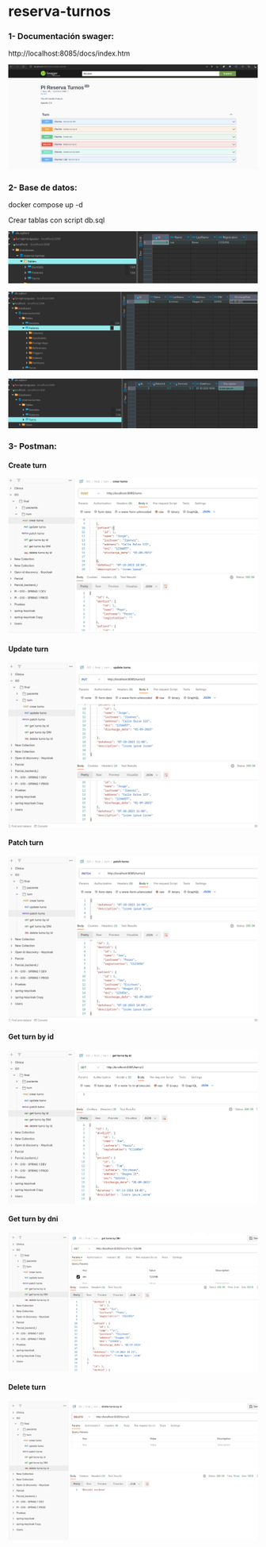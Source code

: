 # reserva-turnos

### 1- Documentación swager:

http://localhost:8085/docs/index.htm

![swagger](images/swagger.png)
   
### 2- Base de datos:

docker compose up -d

Crear tablas con script db.sql

![bd1](images/bd1.png)

![bd2](images/bd2.png)

![bd3](images/bd3.png)

### 3- Postman:

#### Create turn

![postman1](images/postman1.png)

#### Update turn

![postman2](images/postman2.png)

#### Patch turn

![postman3](images/postman3.png)

#### Get turn by id

![postman4](images/postman4.png)

#### Get turn by dni

![postman5](images/postman5.png)

#### Delete turn

![postman6](images/postman6.png)


